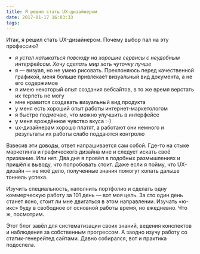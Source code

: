 ```yaml
---
title: Я решил стать UX-дизайнером
date: 2017-01-17 16:03:33
tags: 
---
```


Итак, я решил стать UX-дизайнером. Почему выбор пал на эту профессию?
* *я устал натыкаться повсюду на хорошие сервисы с неудобным интерфейсом. Хочу сделать мир хоть чуточку лучше*
* я — визуал, но не умею рисовать. Преклоняюсь перед качественной графикой, меня больше привлекает визуальный вид документа, а не его содержимое
* я имею некоторый опыт создания вебсайтов, в то же время верстать их терпеть не могу
* мне нравится создавать визуальный вид продукта
* у меня есть хороший опыт работы интернет-маркетологом
* я быстро подмечаю, что можно улучшить в интерфейсе
* у меня врождённое чувство вкуса :-)
* ux-дизайнерам хорошо платят, а работают они немного и результаты их работы слабо поддаются контролю

Взвесив эти доводы, ответ напрашивается сам собой. Где-то на стыке маркетинга и графического дизайна мне и следует искать своё призвание. Или нет. Два дня я провёл в подобных размышлениях и пришёл к выводу, что попробовать стоит. Даже если я пойму, что UX-дизайн — не моё дело, полученные знания помогут копать дальше тоннель успеха.

Изучить специальность, наполнить портфолио и сделать одну коммерческую работу за 101 день — вот моя цель. За сто один день станет ясно, стоит ли мне двигаться в этом направлении. Изучать «ю-икс» буду в свободное от основной работы время, но ежедневно. Что ж, посмотрим.

Этот блог завёл для систематизации своих знаний, ведения конспектов и наблюдения за собственным прогрессом. А заодно изучу работу со статик-генерейтед сайтами. Давно собирался, вот и практика подоспела.